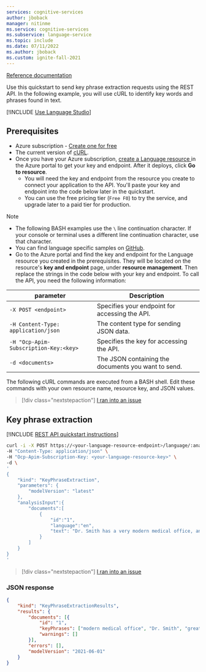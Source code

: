 ```yaml
---
services: cognitive-services
author: jboback
manager: nitinme
ms.service: cognitive-services
ms.subservice: language-service
ms.topic: include
ms.date: 07/11/2022
ms.author: jboback
ms.custom: ignite-fall-2021
---
```


[Reference documentation](/rest/api/language/text-analysis-runtime/analyze-text)

Use this quickstart to send key phrase extraction requests using the REST API. In the following example, you will use cURL to identify key words and phrases found in text.

[!INCLUDE [Use Language Studio](../../../includes/use-language-studio.md)]


## Prerequisites

* Azure subscription - [Create one for free](https://azure.microsoft.com/free/cognitive-services)
* The current version of [cURL](https://curl.haxx.se/).
* Once you have your Azure subscription, <a href="https://portal.azure.com/#create/Microsoft.CognitiveServicesTextAnalytics"  title="Create a Language resource"  target="_blank">create a Language resource </a> in the Azure portal to get your key and endpoint. After it deploys, click **Go to resource**.
    * You will need the key and endpoint from the resource you create to connect your application to the API. You'll paste your key and endpoint into the code below later in the quickstart.
    * You can use the free pricing tier (`Free F0`) to try the service, and upgrade later to a paid tier for production.

> [!NOTE]
> * The following BASH examples use the `\` line continuation character. If your console or terminal uses a different line continuation character, use that character.
> * You can find language specific samples on [GitHub](https://github.com/Azure-Samples/cognitive-services-quickstart-code).
> * Go to the Azure portal and find the key and endpoint for the Language resource you created in the prerequisites. They will be located on the resource's **key and endpoint** page, under **resource management**. Then replace the strings in the code below with your key and endpoint.
To call the API, you need the following information:


|parameter  |Description  |
|---------|---------|
|`-X POST <endpoint>`     | Specifies your endpoint for accessing the API.        |
|`-H Content-Type: application/json`     | The content type for sending JSON data.          |
|`-H "Ocp-Apim-Subscription-Key:<key>`    | Specifies the key for accessing the API.        |
|`-d <documents>`     | The JSON containing the documents you want to send.         |

The following cURL commands are executed from a BASH shell. Edit these commands with your own resource name, resource key, and JSON values.

> [!div class="nextstepaction"]
> <a href="https://microsoft.qualtrics.com/jfe/form/SV_0Cl5zkG3CnDjq6O?PLanguage=REST API&Pillar=Language&Product=Key-phrase-extraction&Page=quickstart&Section=Prerequisites" target="_target">I ran into an issue</a>


## Key phrase extraction

[!INCLUDE [REST API quickstart instructions](../../../includes/rest-api-instructions.md)]

```bash
curl -i -X POST https://<your-language-resource-endpoint>/language/:analyze-text?api-version=2022-05-01 \
-H "Content-Type: application/json" \
-H "Ocp-Apim-Subscription-Key: <your-language-resource-key>" \
-d \
'
{
    "kind": "KeyPhraseExtraction",
    "parameters": {
        "modelVersion": "latest"
    },
    "analysisInput":{
        "documents":[
            {
                "id":"1",
                "language":"en",
                "text": "Dr. Smith has a very modern medical office, and she has great staff."
            }
        ]
    }
}
'
```

> [!div class="nextstepaction"]
> <a href="https://microsoft.qualtrics.com/jfe/form/SV_0Cl5zkG3CnDjq6O?PLanguage=REST API&Pillar=Language&Product=Key-phrase-extraction&Page=quickstart&Section=Key-phrase-extraction" target="_target">I ran into an issue</a>

### JSON response

```json
{
	"kind": "KeyPhraseExtractionResults",
	"results": {
		"documents": [{
			"id": "1",
			"keyPhrases": ["modern medical office", "Dr. Smith", "great staff"],
			"warnings": []
		}],
		"errors": [],
		"modelVersion": "2021-06-01"
	}
}
```
